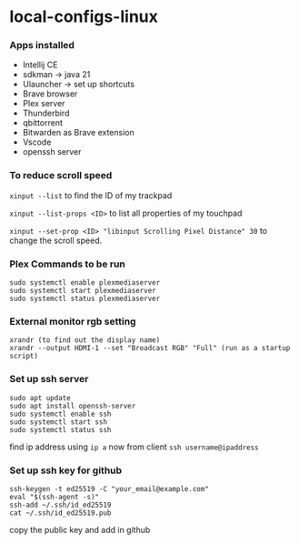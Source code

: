 # local-configs-linux

### Apps installed

* Intellij CE
* sdkman -> java 21
* Ulauncher -> set up shortcuts
* Brave browser
* Plex server
* Thunderbird
* qbittorrent
* Bitwarden as Brave extension
* Vscode
* openssh server

### To reduce scroll speed

`xinput --list` to find the ID of my trackpad

`xinput --list-props <ID>` to list all properties of my touchpad

`xinput --set-prop <ID> "libinput Scrolling Pixel Distance" 30`  to change the scroll speed.

### Plex Commands to be run

```
sudo systemctl enable plexmediaserver
sudo systemctl start plexmediaserver
sudo systemctl status plexmediaserver
```

### External monitor rgb setting

```
xrandr (to find out the display name)
xrandr --output HDMI-1 --set "Broadcast RGB" "Full" (run as a startup script)
```

### Set up ssh server
```
sudo apt update
sudo apt install openssh-server
sudo systemctl enable ssh
sudo systemctl start ssh
sudo systemctl status ssh
```
find ip address using `ip a`
now from client  `ssh username@ipaddress`

### Set up ssh key for github

```
ssh-keygen -t ed25519 -C "your_email@example.com"
eval "$(ssh-agent -s)"
ssh-add ~/.ssh/id_ed25519
cat ~/.ssh/id_ed25519.pub
```
copy the public key and add in github

